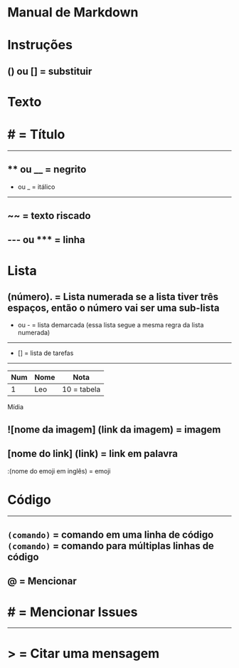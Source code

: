 # Manual de Markdown
# Instruções
() ou [] = substituir
---

# Texto

# # = Título
---
** ou __ = negrito
---
* ou _ = itálico
---
~~ = texto riscado
---
--- ou *** = linha
---

# Lista

(número). = Lista numerada
se a lista tiver três espaços, então o número vai ser uma sub-lista
---
* ou - = lista demarcada
(essa lista segue a mesma regra da lista numerada)
---
- [] = lista de tarefas
---
Num | Nome | Nota
---|---|---                         
1  | Leo | 10 = tabela

Mídia

![nome da imagem] (link da imagem) = imagem
---
[nome do link] (link) = link em palavra
---
:(nome do emoji em inglês) = emoji

# Código
--- 
`(comando)` = comando em uma linha de código
```(comando)``` = comando para múltiplas linhas de código
---
@ = Mencionar
---
# # = Mencionar Issues
---
# > = Citar uma mensagem
